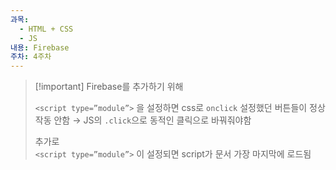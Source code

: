 ```yaml
---
과목:
  - HTML + CSS
  - JS
내용: Firebase
주차: 4주차
---
```

> [!important] Firebase를 추가하기 위해
> 
> `<script type=”module”>` 을 설정하면 css로 `onclick` 설정했던 버튼들이 정상 작동 안함 → JS의 `.click`으로 동적인 클릭으로 바꿔줘야함  
>   
> 추가로  
> `<script type=”module”>` 이 설정되면 script가 문서 가장 마지막에 로드됨